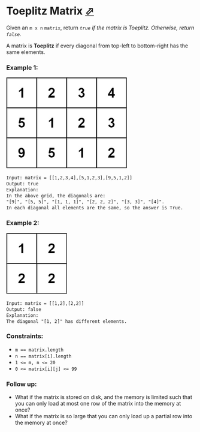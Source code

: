 # Toeplitz Matrix [⬀](https://leetcode.com/problems/toeplitz-matrix/)

Given an `m x n` `matrix`, return *`true` if the matrix is Toeplitz. Otherwise, return `false`.*

A matrix is **Toeplitz** if every diagonal from top-left to bottom-right has the same elements.

### Example 1:

![ex1.jpg](ex1.jpg)
```
Input: matrix = [[1,2,3,4],[5,1,2,3],[9,5,1,2]]
Output: true
Explanation:
In the above grid, the diagonals are:
"[9]", "[5, 5]", "[1, 1, 1]", "[2, 2, 2]", "[3, 3]", "[4]".
In each diagonal all elements are the same, so the answer is True.
```

### Example 2:

![ex2.jpg](ex2.jpg)
```
Input: matrix = [[1,2],[2,2]]
Output: false
Explanation:
The diagonal "[1, 2]" has different elements.
 ```

### Constraints:

- `m == matrix.length`
- `n == matrix[i].length`
- `1 <= m, n <= 20`
- `0 <= matrix[i][j] <= 99`
 

### Follow up:

- What if the matrix is stored on disk, and the memory is limited such that you can only load at most one row of the matrix into the memory at once?
- What if the matrix is so large that you can only load up a partial row into the memory at once?
